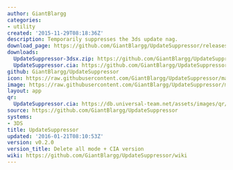 ```yaml
---
author: GiantBlargg
categories:
- utility
created: '2015-11-29T08:18:36Z'
description: Temporarily suppresses the 3ds update nag.
download_page: https://github.com/GiantBlargg/UpdateSuppressor/releases/tag/v0.2.0
downloads:
  UpdateSuppressor-3dsx.zip: https://github.com/GiantBlargg/UpdateSuppressor/releases/download/v0.2.0/UpdateSuppressor-3dsx.zip
  UpdateSuppressor.cia: https://github.com/GiantBlargg/UpdateSuppressor/releases/download/v0.2.0/UpdateSuppressor.cia
github: GiantBlargg/UpdateSuppressor
icon: https://raw.githubusercontent.com/GiantBlargg/UpdateSuppressor/master/icon.png
image: https://raw.githubusercontent.com/GiantBlargg/UpdateSuppressor/master/banner.png
layout: app
qr:
  UpdateSuppressor.cia: https://db.universal-team.net/assets/images/qr/updatesuppressor.cia.png
source: https://github.com/GiantBlargg/UpdateSuppressor
systems:
- 3DS
title: UpdateSuppressor
updated: '2016-01-21T08:10:53Z'
version: v0.2.0
version_title: Delete all mode + CIA version
wiki: https://github.com/GiantBlargg/UpdateSuppressor/wiki
---
```

